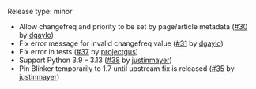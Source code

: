Release type: minor

- Allow changefreq and priority to be set by page/article metadata ([#30](https://github.com/pelican-plugins/sitemap/pull/30) by [dgaylo](https://github.com/dgaylo))
- Fix error message for invalid changefreq value ([#31](https://github.com/pelican-plugins/sitemap/pull/31) by [dgaylo](https://github.com/dgaylo))
- Fix error in tests ([#37](https://github.com/pelican-plugins/sitemap/pull/37) by [projectgus](https://github.com/projectgus))
- Support Python 3.9 – 3.13 ([#38](https://github.com/pelican-plugins/sitemap/pull/38) by [justinmayer](https://github.com/justinmayer))
- Pin Blinker temporarily to 1.7 until upstream fix is released ([#35](https://github.com/pelican-plugins/sitemap/issues/35) by [justinmayer](https://github.com/justinmayer))
